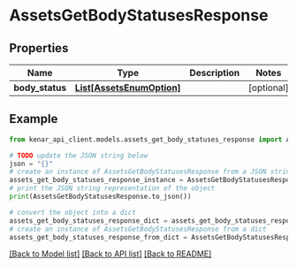 # AssetsGetBodyStatusesResponse


## Properties

Name | Type | Description | Notes
------------ | ------------- | ------------- | -------------
**body_status** | [**List[AssetsEnumOption]**](AssetsEnumOption.md) |  | [optional] 

## Example

```python
from kenar_api_client.models.assets_get_body_statuses_response import AssetsGetBodyStatusesResponse

# TODO update the JSON string below
json = "{}"
# create an instance of AssetsGetBodyStatusesResponse from a JSON string
assets_get_body_statuses_response_instance = AssetsGetBodyStatusesResponse.from_json(json)
# print the JSON string representation of the object
print(AssetsGetBodyStatusesResponse.to_json())

# convert the object into a dict
assets_get_body_statuses_response_dict = assets_get_body_statuses_response_instance.to_dict()
# create an instance of AssetsGetBodyStatusesResponse from a dict
assets_get_body_statuses_response_from_dict = AssetsGetBodyStatusesResponse.from_dict(assets_get_body_statuses_response_dict)
```
[[Back to Model list]](../README.md#documentation-for-models) [[Back to API list]](../README.md#documentation-for-api-endpoints) [[Back to README]](../README.md)



